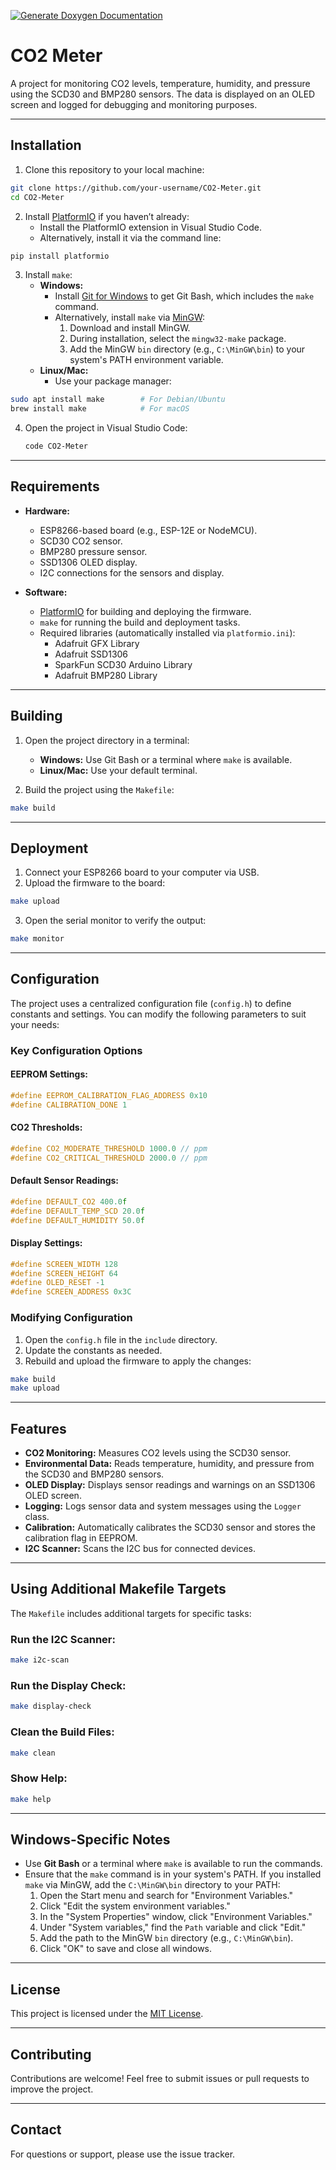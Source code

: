 [![Generate Doxygen Documentation](https://github.com/nocona71/CO2-Meter/actions/workflows/doxygen.yml/badge.svg)](https://github.com/nocona71/CO2-Meter/actions/workflows/doxygen.yml)

# CO2 Meter

A project for monitoring CO2 levels, temperature, humidity, and pressure using the SCD30 and BMP280 sensors. The data is displayed on an OLED screen and logged for debugging and monitoring purposes.

---

## **Installation**

1. Clone this repository to your local machine:
```bash
git clone https://github.com/your-username/CO2-Meter.git
cd CO2-Meter
```

2. Install [PlatformIO](https://platformio.org/) if you haven’t already:
   - Install the PlatformIO extension in Visual Studio Code.
   - Alternatively, install it via the command line:
```bash
pip install platformio
```

3. Install `make`:
   - **Windows:**
     - Install [Git for Windows](https://gitforwindows.org/) to get Git Bash, which includes the `make` command.
     - Alternatively, install `make` via [MinGW](http://www.mingw.org/):
       1. Download and install MinGW.
       2. During installation, select the `mingw32-make` package.
       3. Add the MinGW `bin` directory (e.g., `C:\MinGW\bin`) to your system's PATH environment variable.
   - **Linux/Mac:**
     - Use your package manager:
```bash
sudo apt install make        # For Debian/Ubuntu
brew install make            # For macOS
```

4. Open the project in Visual Studio Code:
   ```bash
   code CO2-Meter
   ```

---

## **Requirements**

- **Hardware:**
  - ESP8266-based board (e.g., ESP-12E or NodeMCU).
  - SCD30 CO2 sensor.
  - BMP280 pressure sensor.
  - SSD1306 OLED display.
  - I2C connections for the sensors and display.

- **Software:**
  - [PlatformIO](https://platformio.org/) for building and deploying the firmware.
  - `make` for running the build and deployment tasks.
  - Required libraries (automatically installed via `platformio.ini`):
    - Adafruit GFX Library
    - Adafruit SSD1306
    - SparkFun SCD30 Arduino Library
    - Adafruit BMP280 Library

---

## **Building**

1. Open the project directory in a terminal:
   - **Windows:** Use Git Bash or a terminal where `make` is available.
   - **Linux/Mac:** Use your default terminal.

2. Build the project using the `Makefile`:
```bash
make build
```

---

## **Deployment**

1. Connect your ESP8266 board to your computer via USB.
2. Upload the firmware to the board:
```bash
make upload
```

3. Open the serial monitor to verify the output:
```bash
make monitor
```

---

## **Configuration**

The project uses a centralized configuration file (`config.h`) to define constants and settings. You can modify the following parameters to suit your needs:

### **Key Configuration Options**
#### **EEPROM Settings:**
```cpp
#define EEPROM_CALIBRATION_FLAG_ADDRESS 0x10
#define CALIBRATION_DONE 1
```

#### **CO2 Thresholds:**
```cpp
#define CO2_MODERATE_THRESHOLD 1000.0 // ppm
#define CO2_CRITICAL_THRESHOLD 2000.0 // ppm
```

#### **Default Sensor Readings:**
```cpp
#define DEFAULT_CO2 400.0f
#define DEFAULT_TEMP_SCD 20.0f
#define DEFAULT_HUMIDITY 50.0f
```

#### **Display Settings:**
```cpp
#define SCREEN_WIDTH 128
#define SCREEN_HEIGHT 64
#define OLED_RESET -1
#define SCREEN_ADDRESS 0x3C
```

### **Modifying Configuration**
1. Open the `config.h` file in the `include` directory.
2. Update the constants as needed.
3. Rebuild and upload the firmware to apply the changes:
```bash
make build
make upload
```

---

## **Features**

- **CO2 Monitoring:** Measures CO2 levels using the SCD30 sensor.
- **Environmental Data:** Reads temperature, humidity, and pressure from the SCD30 and BMP280 sensors.
- **OLED Display:** Displays sensor readings and warnings on an SSD1306 OLED screen.
- **Logging:** Logs sensor data and system messages using the `Logger` class.
- **Calibration:** Automatically calibrates the SCD30 sensor and stores the calibration flag in EEPROM.
- **I2C Scanner:** Scans the I2C bus for connected devices.

---

## **Using Additional Makefile Targets**

The `Makefile` includes additional targets for specific tasks:

### **Run the I2C Scanner:**
```bash
make i2c-scan
```

### **Run the Display Check:**
```bash
make display-check
```

### **Clean the Build Files:**
```bash
make clean
```

### **Show Help:**
```bash
make help
```

---

## **Windows-Specific Notes**

- Use **Git Bash** or a terminal where `make` is available to run the commands.
- Ensure that the `make` command is in your system's PATH. If you installed `make` via MinGW, add the `C:\MinGW\bin` directory to your PATH:
  1. Open the Start menu and search for "Environment Variables."
  2. Click "Edit the system environment variables."
  3. In the "System Properties" window, click "Environment Variables."
  4. Under "System variables," find the `Path` variable and click "Edit."
  5. Add the path to the MinGW `bin` directory (e.g., `C:\MinGW\bin`).
  6. Click "OK" to save and close all windows.

---

## **License**

This project is licensed under the [MIT License](LICENSE).

---

## **Contributing**

Contributions are welcome! Feel free to submit issues or pull requests to improve the project.

---

## **Contact**

For questions or support, please use the issue tracker.

